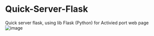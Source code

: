 # Quick-Server-Flask
Quick server flask, using lib Flask (Python)  for Activied  port web page
![image](https://user-images.githubusercontent.com/74735976/195706524-fddb83cc-44d4-4a00-aeb7-fbe3ce7c00f8.png)
